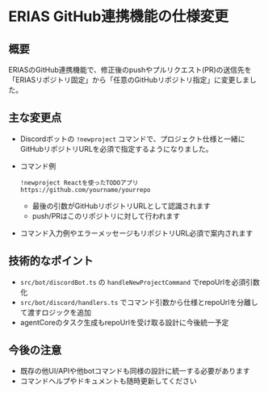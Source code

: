 # ERIAS GitHub連携機能の仕様変更

## 概要
ERIASのGitHub連携機能で、修正後のpushやプルリクエスト(PR)の送信先を「ERIASリポジトリ固定」から「任意のGitHubリポジトリ指定」に変更しました。

## 主な変更点

- Discordボットの `!newproject` コマンドで、プロジェクト仕様と一緒にGitHubリポジトリURLを必須で指定するようになりました。
- コマンド例  
  ```
  !newproject Reactを使ったTODOアプリ https://github.com/yourname/yourrepo
  ```
  - 最後の引数がGitHubリポジトリURLとして認識されます
  - push/PRはこのリポジトリに対して行われます

- コマンド入力例やエラーメッセージもリポジトリURL必須で案内されます

## 技術的なポイント

- `src/bot/discordBot.ts` の `handleNewProjectCommand` でrepoUrlを必須引数化
- `src/bot/discord/handlers.ts` でコマンド引数から仕様とrepoUrlを分離して渡すロジックを追加
- agentCoreのタスク生成もrepoUrlを受け取る設計に今後統一予定

## 今後の注意

- 既存の他UI/APIや他botコマンドも同様の設計に統一する必要があります
- コマンドヘルプやドキュメントも随時更新してください
